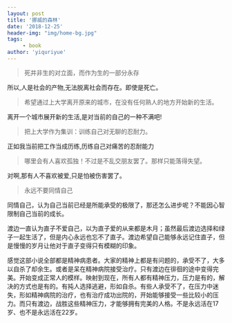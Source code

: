 ```yaml
---
layout: post
title: '挪威的森林'
date: '2018-12-25'
header-img: "img/home-bg.jpg"
tags:
     - book
author: 'yiquriyue'
---
```


> 死并非生的对立面，而作为生的一部分永存

所以,人是社会的产物,无法脱离社会而存在。即使是死亡。

> 希望通过上大学离开原来的城市，在没有任何熟人的地方开始新的生活。

离开一个城市展开新的生活,是对当前的自己的一种不满吧!

> 把上大学作为集训：训练自己对无聊的忍耐力。

正如我当前把工作当成历练,历练自己对痛苦的忍耐能力

> 哪里会有人喜欢孤独！不过是不乱交朋友罢了。那样只能落得失望。

对啊,那有人不喜欢被爱,只是怕被伤害罢了。

> 永远不要同情自己

同情自己，认为自己当前已经是所能承受的极限了，那还怎么进步呢？不能因心智限制自己当前的成长。

渡边一直认为直子不爱自己，以为直子爱的从来都是木月；虽然最后渡边选择和绿子一起生活了，但是内心永远也忘不了直子。渡边希望自己能够永远记住直子，但是慢慢的岁月让他对于直子变得只有模糊的印象。

感觉这部小说全部都是精神病患者。大家的精神上都是有问题的，承受不了，大多以自杀了却余生。或者是呆在精神病院接受治疗。只有渡边在徘徊的途中变得完美。开始变成正常人的模样。映射到现在，所有人都有精神压力，压力是有的，解决的方式也是有的。有扽人选择逃避，形如自杀。有些人承受不了，在压力中迷失，形如精神病院的治疗，也有治疗成功出院的，开始能够接受一些比较小的压力。而只有渡边，战胜这些精神压力，才能够拥有完美的人格。不是永远活在17岁、也不是永远活在22岁。

